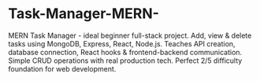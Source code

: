 # Task-Manager-MERN-
MERN Task Manager - ideal beginner full-stack project. Add, view &amp; delete tasks using MongoDB, Express, React, Node.js. Teaches API creation, database connection, React hooks &amp; frontend-backend communication. Simple CRUD operations with real production tech. Perfect 2/5 difficulty foundation for web development.
